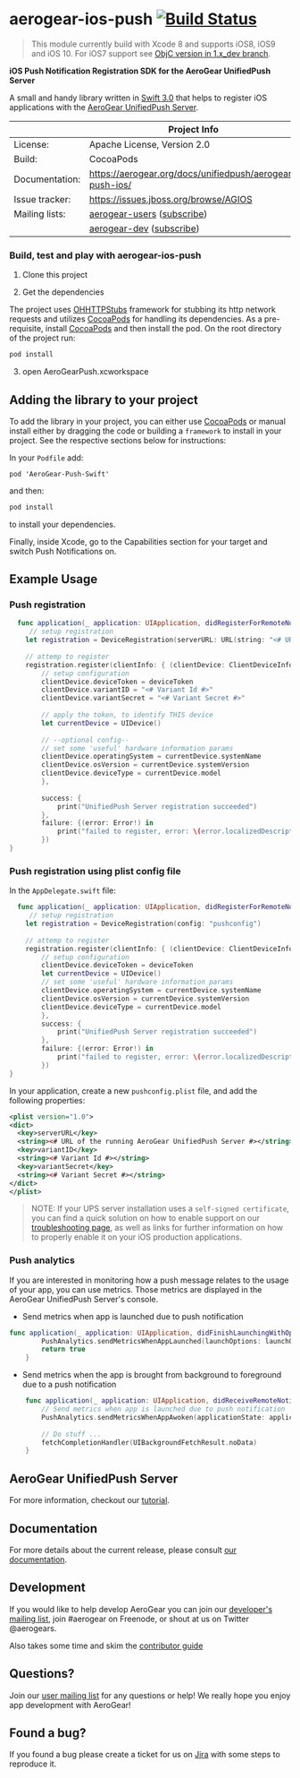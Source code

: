 # aerogear-ios-push [![Build Status](https://travis-ci.org/aerogear/aerogear-ios-push.png)](https://travis-ci.org/aerogear/aerogear-ios-push)

> This module currently build with Xcode 8 and supports iOS8, iOS9 and iOS 10.
> For iOS7 support see [ObjC version in 1.x_dev branch](https://github.com/aerogear/aerogear-ios-push/tree/1.x_dev).

**iOS Push Notification Registration SDK for the AeroGear UnifiedPush Server**

A small and handy library written in [Swift 3.0](https://developer.apple.com/swift/) that helps to register iOS applications with the [AeroGear UnifiedPush Server](https://github.com/aerogear/aerogear-unified-push-server).

|                 | Project Info  |
| --------------- | ------------- |
| License:        | Apache License, Version 2.0  |
| Build:          | CocoaPods  |
| Documentation:  | https://aerogear.org/docs/unifiedpush/aerogear-push-ios/ |
| Issue tracker:  | https://issues.jboss.org/browse/AGIOS  |
| Mailing lists:  | [aerogear-users](http://aerogear-users.1116366.n5.nabble.com/) ([subscribe](https://lists.jboss.org/mailman/listinfo/aerogear-users))  |
|                 | [aerogear-dev](http://aerogear-dev.1069024.n5.nabble.com/) ([subscribe](https://lists.jboss.org/mailman/listinfo/aerogear-dev))  |

### Build, test and play with aerogear-ios-push

1. Clone this project

2. Get the dependencies

The project uses [OHHTTPStubs](https://github.com/AliSoftware/OHHTTPStubs) framework for stubbing its http network requests and utilizes [CocoaPods](http://cocoapods.org) for handling its dependencies. As a pre-requisite, install [CocoaPods](https://guides.cocoapods.org/using/getting-started.html) and then install the pod. On the root directory of the project run:
```bash
pod install
```
3. open AeroGearPush.xcworkspace

## Adding the library to your project 
To add the library in your project, you can either use [CocoaPods](http://cocoapods.org) or manual install either by dragging the code or building a ```framework``` to install in your project. See the respective sections below for instructions:

In your ```Podfile``` add:

```
pod 'AeroGear-Push-Swift'
```

and then:

```bash
pod install
```

to install your dependencies.

Finally, inside Xcode, go to the Capabilities section for your target and switch Push Notifications on.

## Example Usage

### Push registration

```swift
  func application(_ application: UIApplication, didRegisterForRemoteNotificationsWithDeviceToken deviceToken: Data) {
     // setup registration
    let registration = DeviceRegistration(serverURL: URL(string: "<# URL of the running AeroGear UnifiedPush Server #>")!)
    
    // attemp to register
    registration.register(clientInfo: { (clientDevice: ClientDeviceInformation!) in
        // setup configuration
        clientDevice.deviceToken = deviceToken
        clientDevice.variantID = "<# Variant Id #>"
        clientDevice.variantSecret = "<# Variant Secret #>"
        
        // apply the token, to identify THIS device
        let currentDevice = UIDevice()
        
        // --optional config--
        // set some 'useful' hardware information params
        clientDevice.operatingSystem = currentDevice.systemName
        clientDevice.osVersion = currentDevice.systemVersion
        clientDevice.deviceType = currentDevice.model
        },
        
        success: {
            print("UnifiedPush Server registration succeeded")
        },
        failure: {(error: Error!) in
            print("failed to register, error: \(error.localizedDescription)")
        })
}
```

### Push registration using plist config file

In the ```AppDelegate.swift``` file:
```swift
  func application(_ application: UIApplication, didRegisterForRemoteNotificationsWithDeviceToken deviceToken: Data) {
     // setup registration
    let registration = DeviceRegistration(config: "pushconfig")
    
    // attemp to register
    registration.register(clientInfo: { (clientDevice: ClientDeviceInformation!) in
        // setup configuration
        clientDevice.deviceToken = deviceToken
        let currentDevice = UIDevice()
        // set some 'useful' hardware information params
        clientDevice.operatingSystem = currentDevice.systemName
        clientDevice.osVersion = currentDevice.systemVersion
        clientDevice.deviceType = currentDevice.model
        },       
        success: {
            print("UnifiedPush Server registration succeeded")
        },
        failure: {(error: Error!) in
            print("failed to register, error: \(error.localizedDescription)")
        })
}
```

In your application, create a new ```pushconfig.plist``` file, and add the following properties:
```xml
<plist version="1.0">
<dict>
  <key>serverURL</key>
  <string><# URL of the running AeroGear UnifiedPush Server #></string>
  <key>variantID</key>
  <string><# Variant Id #></string>
  <key>variantSecret</key>
  <string><# Variant Secret #></string>
</dict>
</plist>
```

> NOTE: If your UPS server installation uses a ```self-signed certificate```, you can find a quick solution on how to enable support on our [troubleshooting page](https://aerogear.org/docs/unifiedpush/aerogear-push-ios/troubleshooting/#_question_failure_to_connect_when_server_uses_a_self_signed_certificate), as well as links for further information on how to properly enable it on your iOS production applications.

### Push analytics

If you are interested in monitoring how a push message relates to the usage of your app, you can use metrics. Those metrics are displayed in the AeroGear UnifiedPush Server's console.

* Send metrics when app is launched due to push notification
```swift
func application(_ application: UIApplication, didFinishLaunchingWithOptions launchOptions: [UIApplicationLaunchOptionsKey: Any]?) -> Bool {
        PushAnalytics.sendMetricsWhenAppLaunched(launchOptions: launchOptions)
        return true
    }
```
* Send metrics when the app is brought from background to foreground due to a push notification
```swift
    func application(_ application: UIApplication, didReceiveRemoteNotification userInfo: [AnyHashable: Any], fetchCompletionHandler: @escaping (UIBackgroundFetchResult) -> Void) {
        // Send metrics when app is launched due to push notification
        PushAnalytics.sendMetricsWhenAppAwoken(applicationState: application.applicationState, userInfo: userInfo)
        
        // Do stuff ...
        fetchCompletionHandler(UIBackgroundFetchResult.noData)
    }
```

## AeroGear UnifiedPush Server

For more information, checkout our [tutorial](http://aerogear.org/docs/unifiedpush/aerogear-push-ios/).

## Documentation

For more details about the current release, please consult [our documentation](https://aerogear.org/docs/unifiedpush/aerogear-push-ios/).

## Development

If you would like to help develop AeroGear you can join our [developer's mailing list](https://lists.jboss.org/mailman/listinfo/aerogear-dev), join #aerogear on Freenode, or shout at us on Twitter @aerogears.

Also takes some time and skim the [contributor guide](http://aerogear.org/docs/guides/Contributing/)

## Questions?

Join our [user mailing list](https://lists.jboss.org/mailman/listinfo/aerogear-users) for any questions or help! We really hope you enjoy app development with AeroGear!

## Found a bug?

If you found a bug please create a ticket for us on [Jira](https://issues.jboss.org/browse/AGIOS) with some steps to reproduce it.
